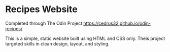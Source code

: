 # Recipes Website

Completed through The Odin Project
https://cedrus32.github.io/odin-recipes/

This is a simple, static website built using HTML and CSS only.
Theis project targeted skills in clean design, layout, and styling.
